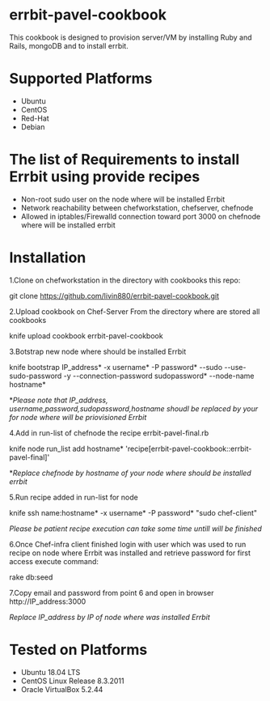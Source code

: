 # errbit-pavel-cookbook

  This cookbook is designed to provision server/VM by installing Ruby and Rails, mongoDB and to install errbit.

# Supported Platforms
- Ubuntu    
- CentOS    
- Red-Hat   
- Debian 

# The list of Requirements to install Errbit using provide recipes

* Non-root sudo user on the node where will be installed Errbit  
* Network reachability between chefworkstation, chefserver, chefnode  
* Allowed in iptables/Firewalld connection toward port 3000 on chefnode where will be installed errbit  

# Installation

1.Clone on chefworkstation in the directory with cookbooks this repo:<br />      


  git clone https://github.com/livin880/errbit-pavel-cookbook.git<br /> 

    

2.Upload cookbook on Chef-Server From the directory where are stored all cookbooks         


  knife upload cookbook errbit-pavel-cookbook  


3.Botstrap new node where should be installed Errbit


  knife bootstrap IP_address* -x username* -P password* --sudo --use-sudo-password -y --connection-password sudopassword* --node-name hostname*


**Please note that IP_address, username,password,sudopassword,hostname shoudl be replaced by your for node where will be priovisioned Errbit* 


4.Add in run-list of chefnode the recipe errbit-pavel-final.rb  


  knife node run_list add hostname* 'recipe[errbit-pavel-cookbook::errbit-pavel-final]'


**Replace chefnode by hostname of your node where should be installed errbit*

5.Run recipe added in run-list for node  

  knife ssh name:hostname* -x username* -P password* "sudo chef-client"  
  
  *Please be patient recipe execution can take some time untill will be finished*
  
  
6.Once Chef-infra client finished login with user which was used to run recipe on node where Errbit was installed and retrieve password for first access execute command:

rake db:seed

7.Copy email and password from point 6 and open in browser http://IP_address:3000

*Replace IP_address by IP of node where was installed Errbit*


# Tested on Platforms

* Ubuntu 18.04 LTS
* CentOS Linux Release 8.3.2011
* Oracle VirtualBox 5.2.44




